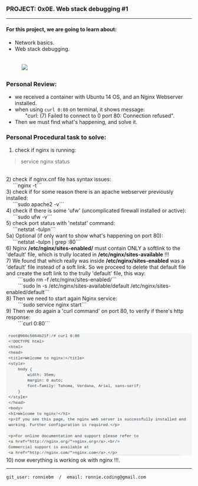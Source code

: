 ### PROJECT: 0x0E. Web stack debugging #1
----
#### For this project, we are going to learn about:
- Network basics.
- Web stack debugging.

&emsp;&emsp;<img src="https://i0.wp.com/the-avocado.org/wp-content/uploads/2020/02/Screen-Shot-2020-02-02-at-7.09.56-PM.png?resize=1920%2C768&ssl=1" />
----
### Personal Review:
- we received a container with Ubuntu 14 OS, and an Nginx Webserver installed.
- when using ```curl 0:80``` on terminal, it shows message:
<br>&emsp;&emsp;"curl: (7) Failed to connect to 0 port 80: Connection refused".
- Then we must find what's happening, and solve it.

### Personal Procedural task to solve:
1) check if nginx is running:
> service nginx status
<br>
2) check if nginx.cnf file has syntax issues:
<br>&emsp; ```nginx -t```
<br>
3) check if for some reason there is an apache webserver previously installed:
<br>&emsp; ```sudo apache2 -v```
<br>
4) check if there is some 'ufw' (uncomplicated firewall installed or active):
<br>&emsp; ```sudo ufw -v```
<br>
5) check port status with 'netstat' command:
<br>&emsp; ```netstat -tulpn```
<br>
5a) Optional (if only want to show what's happening on port 80):
<br>&emsp; ```netstat -tulpn | grep :80```
<br>
6) Nginx <b>/etc/nginx/sites-enabled/</b> must contain ONLY a softlink to the 'default' file,
which is trully located in <b>/etc/nginx/sites-available</b> !!!
<br>
7) We found that which really was inside <b>/etc/nginx/sites-enabled</b> was a 'default' file instead of a soft link. So we proceed to delete that default file and create the soft link to the trully 'default' file, this way:
<br>&emsp;&emsp; ```sudo rm -f /etc/nginx/sites-enabled/```
<br>&emsp;&emsp; ```sudo ln -s /etc/nginx/sites-available/default /etc/nginx/sites-enabled/default```
<br>
8) Then we need to start again Nginx service:
<br>&emsp;&emsp; ```sudo service nginx start```
<br>
9) Then we do again a 'curl command' on port 80, to verify if there's http response:
<br>&emsp;&emsp; ```curl 0:80```
<br>&emsp;&emsp;<img src="images/01.png"/>
<br>
10) now everything is working ok with nginx !!!.

---
    git_user: ronniebm  /  email: ronnie.coding@gmail.com
